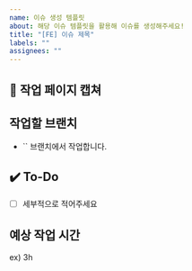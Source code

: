 ```yaml
---
name: 이슈 생성 템플릿
about: 해당 이슈 템플릿을 활용해 이슈를 생성해주세요!
title: "[FE] 이슈 제목"
labels: ""
assignees: ""
---
```


## 📝 작업 페이지 캡쳐

## 작업할 브랜치

- `` 브랜치에서 작업합니다.

## ✔️ To-Do

- [ ] 세부적으로 적어주세요

## 예상 작업 시간

ex) 3h
